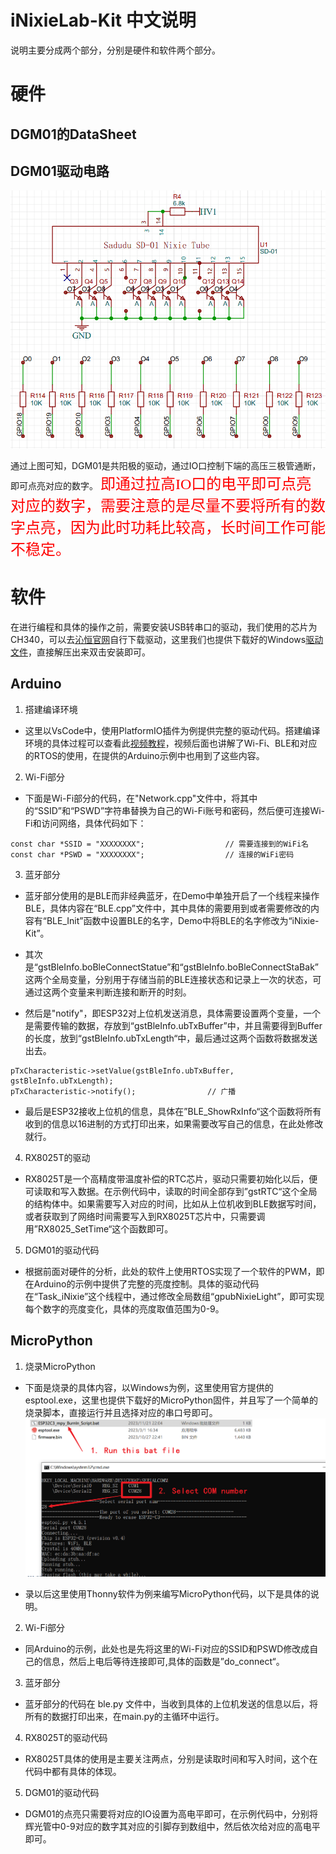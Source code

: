# iNixieLab-Kit 中文说明

说明主要分成两个部分，分别是硬件和软件两个部分。

# 硬件

## DGM01的DataSheet


## DGM01驱动电路
![驱动电路](./pic/iNixieDrive.png)

通过上图可知，DGM01是共阳极的驱动，通过IO口控制下端的高压三极管通断，即可点亮对应的数字。
<font face="黑体" color=red size=5>即通过拉高IO口的电平即可点亮对应的数字，需要注意的是尽量不要将所有的数字点亮，因为此时功耗比较高，长时间工作可能不稳定。</font>

# 软件

在进行编程和具体的操作之前，需要安装USB转串口的驱动，我们使用的芯片为CH340，可以去[沁恒官网](https://www.wch.cn/downloads/CH341SER_ZIP.html)自行下载驱动，这里我们也提供下载好的Windows[驱动文件](./driver/CH341SER.ZIP)，直接解压出来双击安装即可。


## Arduino
1. 搭建编译环境

+ 这里以VsCode中，使用PlatformIO插件为例提供完整的驱动代码。搭建编译环境的具体过程可以查看此[视频教程](https://www.bilibili.com/video/BV1tv411w74d/?spm_id_from=333.337.search-card.all.click&vd_source=31a5159a82c83be8fc695de9e1b385a2)，视频后面也讲解了Wi-Fi、BLE和对应的RTOS的使用，在提供的Arduino示例中也用到了这些内容。

2. Wi-Fi部分

+ 下面是Wi-Fi部分的代码，在"Network.cpp"文件中，将其中的“SSID”和“PSWD”字符串替换为自己的Wi-Fi账号和密码，然后便可连接Wi-Fi和访问网络，具体代码如下：
```
const char *SSID = "XXXXXXXX";                  // 需要连接到的WiFi名
const char *PSWD = "XXXXXXXX";                  // 连接的WiFi密码
```

3. 蓝牙部分
+ 蓝牙部分使用的是BLE而非经典蓝牙，在Demo中单独开启了一个线程来操作BLE，具体内容在“BLE.cpp”文件中，其中具体的需要用到或者需要修改的内容有“BLE_Init”函数中设置BLE的名字，Demo中将BLE的名字修改为“iNixie-Kit”。

+ 其次是“gstBleInfo.boBleConnectStatue”和“gstBleInfo.boBleConnectStaBak”这两个全局变量，分别用于存储当前的BLE连接状态和记录上一次的状态，可通过这两个变量来判断连接和断开的时刻。

+ 然后是"notify"，即ESP32对上位机发送消息，具体需要设置两个变量，一个是需要传输的数据，存放到“gstBleInfo.ubTxBuffer”中，并且需要得到Buffer的长度，放到“gstBleInfo.ubTxLength“中，最后通过这两个函数将数据发送出去。
```
pTxCharacteristic->setValue(gstBleInfo.ubTxBuffer, gstBleInfo.ubTxLength);
pTxCharacteristic->notify();                // 广播
```
+ 最后是ESP32接收上位机的信息，具体在”BLE_ShowRxInfo“这个函数将所有收到的信息以16进制的方式打印出来，如果需要改写自己的信息，在此处修改就行。

4. RX8025T的驱动

+ RX8025T是一个高精度带温度补偿的RTC芯片，驱动只需要初始化以后，便可读取和写入数据。在示例代码中，读取的时间全部存到”gstRTC“这个全局的结构体中。如果需要写入对应的时间，比如从上位机收到BLE数据写时间，或者获取到了网络时间需要写入到RX8025T芯片中，只需要调用”RX8025_SetTime“这个函数即可。


5. DGM01的驱动代码
+ 根据前面对硬件的分析，此处的软件上使用RTOS实现了一个软件的PWM，即在Arduino的示例中提供了完整的亮度控制。具体的驱动代码在“Task_iNixie”这个线程中，通过修改全局数组“gpubNixieLight”，即可实现每个数字的亮度变化，具体的亮度取值范围为0-9。

## MicroPython

1. 烧录MicroPython

+ 下面是烧录的具体内容，以Windows为例，这里使用官方提供的esptool.exe，这里也提供下载好的MicroPython固件，并且写了一个简单的烧录脚本，直接运行并且选择对应的串口号即可。![](./pic/Mpy_BornIn.png)

+ 录以后这里使用Thonny软件为例来编写MicroPython代码，以下是具体的说明。

2. Wi-Fi部分

+ 同Arduino的示例，此处也是先将这里的Wi-Fi对应的SSID和PSWD修改成自己的信息，然后上电后等待连接即可,具体的函数是”do_connect“。


3. 蓝牙部分
+ 蓝牙部分的代码在 ble.py 文件中，当收到具体的上位机发送的信息以后，将所有的数据打印出来，在main.py的主循环中运行。


4. RX8025T的驱动代码
+ RX8025T具体的使用是主要关注两点，分别是读取时间和写入时间，这个在代码中都有具体的体现。

5. DGM01的驱动代码
+ DGM01的点亮只需要将对应的IO设置为高电平即可，在示例代码中，分别将辉光管中0-9对应的数字其对应的引脚存到数组中，然后依次给对应的高电平即可。
